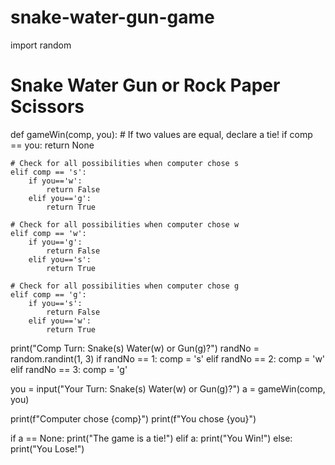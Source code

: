 # snake-water-gun-game
import random

# Snake Water Gun or Rock Paper Scissors
def gameWin(comp, you):
    # If two values are equal, declare a tie!
    if comp == you:
        return None

    # Check for all possibilities when computer chose s
    elif comp == 's':
        if you=='w':
            return False
        elif you=='g':
            return True
    
    # Check for all possibilities when computer chose w
    elif comp == 'w':
        if you=='g':
            return False
        elif you=='s':
            return True
    
    # Check for all possibilities when computer chose g
    elif comp == 'g':
        if you=='s':
            return False
        elif you=='w':
            return True

print("Comp Turn: Snake(s) Water(w) or Gun(g)?")
randNo = random.randint(1, 3) 
if randNo == 1:
    comp = 's'
elif randNo == 2:
    comp = 'w'
elif randNo == 3:
    comp = 'g'

you = input("Your Turn: Snake(s) Water(w) or Gun(g)?")
a = gameWin(comp, you)

print(f"Computer chose {comp}")
print(f"You chose {you}")

if a == None:
    print("The game is a tie!")
elif a:
    print("You Win!")
else:
    print("You Lose!")
